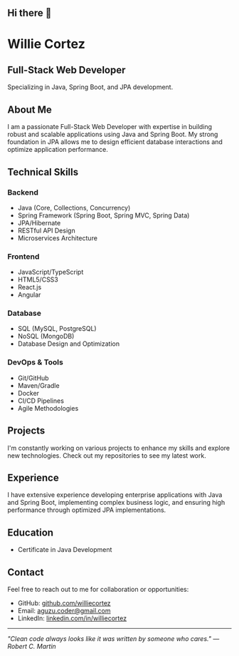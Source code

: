 ## Hi there 👋

<!--
**AguzuCoder/AguzuCoder** is a ✨ _special_ ✨ repository because its `README.md` (this file) appears on your GitHub profile.

Here are some ideas to get you started:

- 🔭 I’m currently working on ...
- 🌱 I’m currently learning ...
- 👯 I’m looking to collaborate on ...
- 🤔 I’m looking for help with ...
- 💬 Ask me about ...
- 📫 How to reach me: ...
- 😄 Pronouns: ...
- ⚡ Fun fact: ...
-->
# Willie Cortez

## Full-Stack Web Developer

Specializing in Java, Spring Boot, and JPA development.

## About Me

I am a passionate Full-Stack Web Developer with expertise in building robust and scalable applications using Java and Spring Boot. My strong foundation in JPA allows me to design efficient database interactions and optimize application performance.

## Technical Skills

### Backend
- Java (Core, Collections, Concurrency)
- Spring Framework (Spring Boot, Spring MVC, Spring Data)
- JPA/Hibernate
- RESTful API Design
- Microservices Architecture

### Frontend
- JavaScript/TypeScript
- HTML5/CSS3
- React.js
- Angular

### Database
- SQL (MySQL, PostgreSQL)
- NoSQL (MongoDB)
- Database Design and Optimization

### DevOps & Tools
- Git/GitHub
- Maven/Gradle
- Docker
- CI/CD Pipelines
- Agile Methodologies

## Projects

I'm constantly working on various projects to enhance my skills and explore new technologies. Check out my repositories to see my latest work.

## Experience

I have extensive experience developing enterprise applications with Java and Spring Boot, implementing complex business logic, and ensuring high performance through optimized JPA implementations.

## Education

- Certificate in Java Development

## Contact

Feel free to reach out to me for collaboration or opportunities:

- GitHub: [github.com/williecortez](https://github.com/williecortez)
- Email: aguzu.coder@gmail.com
- LinkedIn: [linkedin.com/in/williecortez](https://linkedin.com/in/williecortez)

---

*"Clean code always looks like it was written by someone who cares." — Robert C. Martin*

